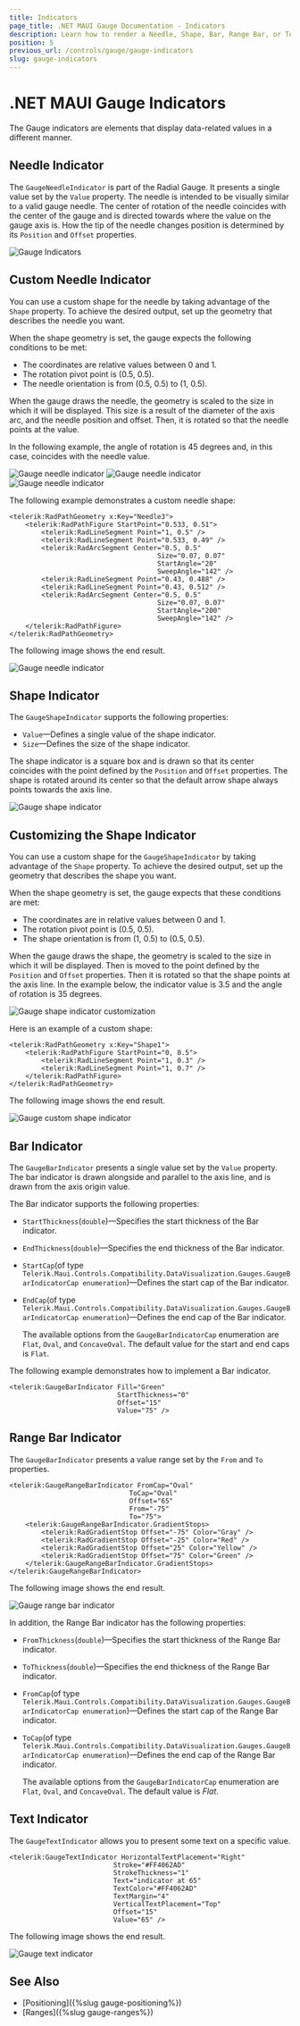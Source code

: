 ```yaml
---
title: Indicators
page_title: .NET MAUI Gauge Documentation - Indicators
description: Learn how to render a Needle, Shape, Bar, Range Bar, or Text indicators in the Telerik Gauge for .NET MAUI control and customize their behavior by using the exposed properties.
position: 5
previous_url: /controls/gauge/gauge-indicators
slug: gauge-indicators
---
```


# .NET MAUI Gauge Indicators

The Gauge indicators are elements that display data-related values in a different manner.

## Needle Indicator

The `GaugeNeedleIndicator` is part of the Radial Gauge. It presents a single value set by the `Value` property. The needle is intended to be visually similar to a valid gauge needle. The center of rotation of the needle coincides with the center of the gauge and is directed towards where the value on the gauge axis is. How the tip of the needle changes position is determined by its `Position` and `Offset` properties.

![Gauge Indicators](images/gauge-needle-indicator.png)

## Custom Needle Indicator

You can use a custom shape for the needle by taking advantage of the `Shape` property. To achieve the desired output, set up the geometry that describes the needle you want.

When the shape geometry is set, the gauge expects the following conditions to be met:

- The coordinates are relative values between 0 and 1.
- The rotation pivot point is (0.5, 0.5).
- The needle orientation is from (0.5, 0.5) to (1, 0.5).

When the gauge draws the needle, the geometry is scaled to the size in which it will be displayed. This size is a result of the diameter of the axis arc, and the needle position and offset. Then, it is rotated so that the needle points at the value.

In the following example, the angle of rotation is 45 degrees and, in this case, coincides with the needle value.

![Gauge needle indicator](images/gauge-needle-indicator-shape.png)
![Gauge needle indicator](images/gauge-needle-indicator-shape-rotated.png)
![Gauge needle indicator](images/gauge-needle-indicator-with-grid.png)

The following example demonstrates a custom needle shape:

```XAML
<telerik:RadPathGeometry x:Key="Needle3">
    <telerik:RadPathFigure StartPoint="0.533, 0.51">
        <telerik:RadLineSegment Point="1, 0.5" />
        <telerik:RadLineSegment Point="0.533, 0.49" />
        <telerik:RadArcSegment Center="0.5, 0.5"
                                     Size="0.07, 0.07"
                                     StartAngle="20"
                                     SweepAngle="142" />
        <telerik:RadLineSegment Point="0.43, 0.488" />
        <telerik:RadLineSegment Point="0.43, 0.512" />
        <telerik:RadArcSegment Center="0.5, 0.5"
                                     Size="0.07, 0.07"
                                     StartAngle="200"
                                     SweepAngle="142" />
    </telerik:RadPathFigure>
</telerik:RadPathGeometry>
```


The following image shows the end result.

![Gauge needle indicator](images/gauge-custom-needle-shape.png)

## Shape Indicator

The `GaugeShapeIndicator` supports the following properties:

* `Value`&mdash;Defines a single value of the shape indicator.
* `Size`&mdash;Defines the size of the shape indicator.

The shape indicator is a square box and is drawn so that its center coincides with the point defined by the `Position` and `Offset` properties. The shape is rotated around its center so that the default arrow shape always points towards the axis line.

![Gauge shape indicator](images/gauge-shape-indicator.png)

## Customizing the Shape Indicator

You can use a custom shape for the `GaugeShapeIndicator` by taking advantage of the `Shape` property. To achieve the desired output, set up the geometry that describes the shape you want.

When the shape geometry is set, the gauge expects that these conditions are met:

- The coordinates are in relative values between 0 and 1.
- The rotation pivot point is (0.5, 0.5).
- The shape orientation is from (1, 0.5) to (0.5, 0.5).

When the gauge draws the shape, the geometry is scaled to the size in which it will be displayed. Then is moved to the point defined by the `Position` and `Offset` properties. Then  it is rotated so that the shape points at the axis line. In the example below, the indicator value is 3.5 and the angle of rotation is 35 degrees.

![Gauge shape indicator customization](images/gauge-shape-indicator-gif.gif)

Here is an example of a custom shape:

```XAML
<telerik:RadPathGeometry x:Key="Shape1">
    <telerik:RadPathFigure StartPoint="0, 0.5">
        <telerik:RadLineSegment Point="1, 0.3" />
        <telerik:RadLineSegment Point="1, 0.7" />
    </telerik:RadPathFigure>
</telerik:RadPathGeometry>
```

The following image shows the end result.

![Gauge custom shape indicator](images/gauge-shape-custom-shape.png)

## Bar Indicator

The `GaugeBarIndicator` presents a single value set by the `Value` property. The bar indicator is drawn alongside and parallel to the axis line, and is drawn from the axis origin value.

The Bar indicator supports the following properties:

* `StartThickness`(`double`)&mdash;Specifies the start thickness of the Bar indicator.
* `EndThickness`(`double`)&mdash;Specifies the end thickness of the Bar indicator.
* `StartCap`(of type `Telerik.Maui.Controls.Compatibility.DataVisualization.Gauges.GaugeBarIndicatorCap enumeration`)&mdash;Defines the start cap of the Bar indicator.
* `EndCap`(of type `Telerik.Maui.Controls.Compatibility.DataVisualization.Gauges.GaugeBarIndicatorCap enumeration`)&mdash;Defines the end cap of the Bar indicator.

  The available options from the `GaugeBarIndicatorCap` enumeration are `Flat`, `Oval`, and `ConcaveOval`. The default value for the start and end caps is `Flat`.

The following example demonstrates how to implement a Bar indicator. 

```XAML
<telerik:GaugeBarIndicator Fill="Green"
                           StartThickness="0"
                           Offset="15"
                           Value="75" />
```

## Range Bar Indicator

The `GaugeBarIndicator` presents a value range set by the `From` and `To` properties.

```XAML
<telerik:GaugeRangeBarIndicator FromCap="Oval"
							  ToCap="Oval"
							  Offset="65"
							  From="-75"
							  To="75">
    <telerik:GaugeRangeBarIndicator.GradientStops>
        <telerik:RadGradientStop Offset="-75" Color="Gray" />
        <telerik:RadGradientStop Offset="-25" Color="Red" />
        <telerik:RadGradientStop Offset="25" Color="Yellow" />
        <telerik:RadGradientStop Offset="75" Color="Green" />
    </telerik:GaugeRangeBarIndicator.GradientStops>
</telerik:GaugeRangeBarIndicator>
```

The following image shows the end result.

![Gauge range bar indicator](images/gauge-bar-indicator-overview.png)

In addition, the Range Bar indicator has the following properties:

* `FromThickness`(`double`)&mdash;Specifies the start thickness of the Range Bar indicator.
* `ToThickness`(`double`)&mdash;Specifies the end thickness of the Range Bar indicator.
* `FromCap`(of type `Telerik.Maui.Controls.Compatibility.DataVisualization.Gauges.GaugeBarIndicatorCap enumeration`)&mdash;Defines the start cap of the Range Bar indicator.
* `ToCap`(of type `Telerik.Maui.Controls.Compatibility.DataVisualization.Gauges.GaugeBarIndicatorCap enumeration`)&mdash;Defines the end cap of the Range Bar indicator.

  The available options from the `GaugeBarIndicatorCap` enumeration are `Flat`, `Oval`, and `ConcaveOval`. The default value is *Flat*.

## Text Indicator

The `GaugeTextIndicator` allows you to present some text on a specific value.

```XAML
<telerik:GaugeTextIndicator HorizontalTextPlacement="Right"
						  Stroke="#FF4062AD"
						  StrokeThickness="1"
						  Text="indicator at 65"
						  TextColor="#FF4062AD"
						  TextMargin="4"
						  VerticalTextPlacement="Top"
						  Offset="15"
						  Value="65" />
```


The following image shows the end result.

![Gauge text indicator](images/gauge-indicators-text-indicator.png)

## See Also

- [Positioning]({%slug gauge-positioning%})
- [Ranges]({%slug gauge-ranges%})
